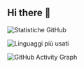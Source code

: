 ## Hi there 👋

![Statistiche GitHub](https://github-readme-stats.vercel.app/api?username=Grano14&show_icons=true&theme=tokyonight)

![Linguaggi più usati](https://github-readme-stats.vercel.app/api/top-langs/?username=Grano14&layout=compact&theme=tokyonight)

![GitHub Activity Graph](https://github-readme-activity-graph.vercel.app/graph?username=Grano14&theme=tokyonight)



<!--
**Grano14/Grano14** is a ✨ _special_ ✨ repository because its `README.md` (this file) appears on your GitHub profile.

Here are some ideas to get you started:

- 🔭 I’m currently working on ...
- 🌱 I’m currently learning ...
- 👯 I’m looking to collaborate on ...
- 🤔 I’m looking for help with ...
- 💬 Ask me about ...
- 📫 How to reach me: ...
- 😄 Pronouns: ...
- ⚡ Fun fact: ...
-->
